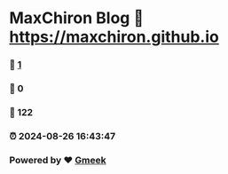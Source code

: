 # MaxChiron Blog :link: https://maxchiron.github.io 
### :page_facing_up: [1](https://maxchiron.github.io/tag.html) 
### :speech_balloon: 0 
### :hibiscus: 122 
### :alarm_clock: 2024-08-26 16:43:47 
### Powered by :heart: [Gmeek](https://github.com/Meekdai/Gmeek)
